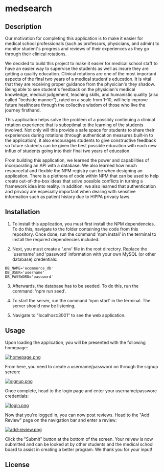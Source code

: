 # medsearch

## Description

Our motivation for completing this application is to make it easier for medical school professionals (such as professors, physicians, and admin) to monitor student's progress and reviews of their experiences as they go through their clinical rotations.

We decided to build this project to make it easier for medical school staff to have an easier way to supervise the students as well as insure they are getting a quality education. Clinical rotations are one of the most important aspects of the final two years of a medical student's education. It is vital that they are receiving proper guidance from the physician's they shadow. Being able to see student's feedback on the physician's medical knowledge, medical judgement, teaching skills, and humanistic quality (also called "bedside manner"), rated on a scale from 1-10, will help improve future healthcare through the collective wisdom of those who live the journey firsthand.

This application helps solve the problem of a possibly continuing a clinical rotation experience that is suboptimal to the learning of the students involved. Not only will this provide a safe space for students to share their experiences during rotations (through authentication measures built-in to the application), it also encourages students to give constructive feedback so future students can be given the best possible education with each new influx of students going into their final two years of education.

From building this application, we learned the power and capabilities of incorporating an API with a database. We also learned how much resourceful and flexible the NPM registry can be when designing an application. There is a plethora of code within NPM that can be used to help create out-of-the-box ideas that solve possible conflicts in turning a framework idea into reality. In addition, we also learned that authentication and privacy are especially important when dealing with sensitive information such as patient history due to HIPPA privacy laws.

## Installation

1. To install this application, you must first install the NPM dependencies. To do this, navigate to the folder containing the code from this repository. Once done, run the command 'npm install' in the terminal to install the required dependencies included.

2. Next, you must create a '.env' file in the root directory. Replace the 'username' and 'password' information with your own MySQL (or other database) credentials:

```env
DB_NAME='ecommerce_db'
DB_USER='username'
DB_PASSWORD='password'
```

3. Afterwards, the database has to be seeded. To do this, run the command: 'npm run seed'.

4. To start the server, run the command 'npm start' in the terminal. The server should now be listening.

5. Navigate to "localhost:3001" to see the web application.

## Usage

Upon loading the application, you will be presented with the following homepage:

[![homepage.png](https://i.postimg.cc/Sxgybv44/homepage.png)](https://postimg.cc/cv8qQT6k)

From here, you need to create a username/password on through the signup screen:

[![signup.png](https://i.postimg.cc/vmpwQRSJ/signup.png)](https://postimg.cc/KKrHNWbf)

Once complete, head to the login page and enter your username/passworc credentials:

[![login.png](https://i.postimg.cc/rpvGggKG/login.png)](https://postimg.cc/R3LnZ71q)

Now that you're logged in, you can now post reviews. Head to the "Add Review" page on the navigation bar and enter a review:

[![add-review.png](https://i.postimg.cc/659rH85P/add-review.png)](https://postimg.cc/grTLjkhy)

Click the "Submit" button at the bottom of the screen. Your reivew is now submitted and can be looked at by other students and the medical school board to assist in creating a better program. We thank you for your input!

## License
